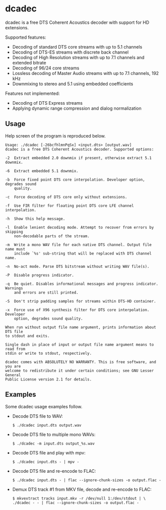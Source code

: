 dcadec
======

dcadec is a free DTS Coherent Acoustics decoder with support for HD extensions.

Supported features:

* Decoding of standard DTS core streams with up to 5.1 channels
* Decoding of DTS-ES streams with discrete back channel
* Decoding of High Resolution streams with up to 7.1 channels and extended bitrate
* Decoding of 96/24 core streams
* Lossless decoding of Master Audio streams with up to 7.1 channels, 192 kHz
* Downmixing to stereo and 5.1 using embedded coefficients

Features not implemented:

* Decoding of DTS Express streams
* Applying dynamic range compression and dialog normalization

Usage
-----

Help screen of the program is reproduced below.
```
Usage: ./dcadec [-26bcfhlmnPqSx] <input.dts> [output.wav]
dcadec is a free DTS Coherent Acoustics decoder. Supported options:

-2  Extract embedded 2.0 downmix if present, otherwise extract 5.1 downmix.

-6  Extract embedded 5.1 downmix.

-b  Force fixed point DTS core interpolation. Developer option, degrades sound
    quality.

-c  Force decoding of DTS core only without extensions.

-f  Use FIR filter for floating point DTS core LFE channel interpolation.

-h  Show this help message.

-l  Enable lenient decoding mode. Attempt to recover from errors by skipping
    non-decodable parts of the stream.

-m  Write a mono WAV file for each native DTS channel. Output file name must
    include `%s' sub-string that will be replaced with DTS channel name.

-n  No-act mode. Parse DTS bitstream without writing WAV file(s).

-P  Disable progress indicator.

-q  Be quiet. Disables informational messages and progress indicator. Warnings
    and errors are still printed.

-S  Don't strip padding samples for streams within DTS-HD container.

-x  Force use of X96 synthesis filter for DTS core interpolation. Developer
    option, degrades sound quality.

When run without output file name argument, prints information about DTS file
to stdout and exits.

Single dash in place of input or output file name argument means to read from
stdin or write to stdout, respectively.

dcadec comes with ABSOLUTELY NO WARRANTY. This is free software, and you are
welcome to redistribute it under certain conditions; see GNU Lesser General
Public License version 2.1 for details.
```

Examples
--------

Some dcadec usage examples follow.

* Decode DTS file to WAV:  

  ```
  $ ./dcadec input.dts output.wav
  ```

* Decode DTS file to multiple mono WAVs:  

  ```
  $ ./dcadec -m input.dts output_%s.wav
  ```

* Decode DTS file and play with mpv:  

  ```
  $ ./dcadec input.dts - | mpv -
  ```

* Decode DTS file and re-encode to FLAC:  

  ```
  $ ./dcadec input.dts - | flac --ignore-chunk-sizes -o output.flac -
  ```

* Demux DTS track #1 from MKV file, decode and re-encode to FLAC:

  ```
  $ mkvextract tracks input.mkv -r /dev/null 1:/dev/stdout | \
  ./dcadec - - | flac --ignore-chunk-sizes -o output.flac -
  ```

